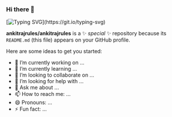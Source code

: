 ### Hi there 👋

[![Typing SVG](https://readme-typing-svg.demolab.com?font=Courier+Prime&duration=4000&pause=150&color=00C217CC&background=0D0208&random=false&width=600&height=100&lines=Wake+Up%2C+Visitor...;My+Github+has+you.)](https://git.io/typing-svg)

**ankitrajrules/ankitrajrules** is a ✨ _special_ ✨ repository because its `README.md` (this file) appears on your GitHub profile.

Here are some ideas to get you started:

- 🔭 I’m currently working on ...
- 🌱 I’m currently learning ...
- 👯 I’m looking to collaborate on ...
- 🤔 I’m looking for help with ...
- 💬 Ask me about ...
- 📫 How to reach me: ...
- 😄 Pronouns: ...
- ⚡ Fun fact: ...
